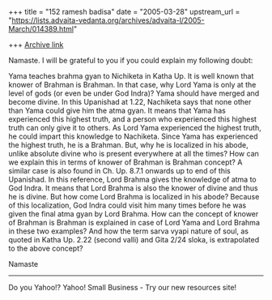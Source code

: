 +++
title = "152 ramesh badisa"
date = "2005-03-28"
upstream_url = "https://lists.advaita-vedanta.org/archives/advaita-l/2005-March/014389.html"

+++
[Archive link](https://lists.advaita-vedanta.org/archives/advaita-l/2005-March/014389.html)


Namaste. I will be grateful to you if you could explain my following doubt:



Yama teaches brahma gyan to Nichiketa in Katha Up. It is well known that knower of Brahman is Brahman. In that case, why Lord Yama is only at the level of gods (or even be under God Indra)? Yama should have merged and become divine. In this Upanishad at 1.22, Nachiketa says that none other than Yama could give him the atma gyan. It means that Yama has experienced this highest truth, and a person who experienced this highest truth can only give it to others. As Lord Yama experienced the highest truth, he could impart this knowledge to Nachiketa. Since Yama has experienced the highest truth, he is a Brahman. But, why he is localized in his abode, unlike absolute divine who is present everywhere at all the times? How can we explain this in terms of knower of Brahman is Brahman concept? A similar case is also found in Ch. Up. 8.7.1 onwards up to end of this Upanishad. In this reference, Lord Brahma gives the knowledge of atma to God Indra. It means that Lord Brahma is also the knower of
 divine and thus he is divine. But how come Lord Brahma is localized in his abode? Because of this localization, God Indra could visit him many times before he was given the final atma gyan by Lord Brahma. How can the concept of knower of Brahman is Brahman is explained in case of Lord Yama and Lord Brahma in these two examples? And how the term sarva vyapi nature of soul, as quoted in Katha Up. 2.22 (second valli) and Gita 2/24 sloka, is extrapolated to the above concept? 


Namaste


---------------------------------
Do you Yahoo!?
 Yahoo! Small Business - Try our new resources site! 


